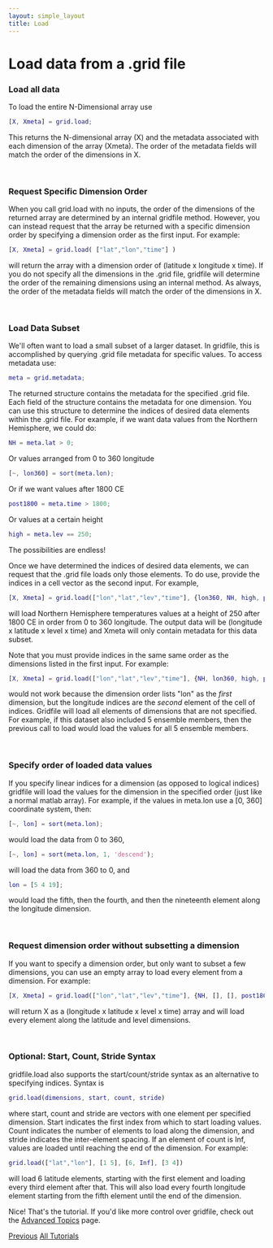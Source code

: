 ```yaml
---
layout: simple_layout
title: Load
---
```


# Load data from a .grid file

### Load all data
To load the entire N-Dimensional array use
```matlab
[X, Xmeta] = grid.load;
```
This returns the N-dimensional array (X) and the metadata associated with each dimension of the array (Xmeta). The order of the metadata fields will match the order of the dimensions in X.

<br>

### Request Specific Dimension Order
When you call grid.load with no inputs, the order of the dimensions of the returned array are determined by an internal gridfile method. However, you can instead request that the array be returned with a specific dimension order by specifying a dimension order as the first input. For example:
```matlab
[X, Xmeta] = grid.load( ["lat","lon","time"] )
```
will return the array with a dimension order of (latitude x longitude x time). If you do not specify all the dimensions in the .grid file, gridfile will determine the order of the remaining dimensions using an internal method. As always, the order of the metadata fields will match the order of the dimensions in X.

<br>

### Load Data Subset
We'll often want to load a small subset of a larger dataset. In gridfile, this is accomplished by querying .grid file metadata for specific values. To access metadata use:
```matlab
meta = grid.metadata;
```
The returned structure contains the metadata for the specified .grid file. Each field of the structure contains the metadata for one dimension. You can use this structure to determine the indices of desired data elements within the .grid file. For example, if we want data values from the Northern Hemisphere, we could do:
```matlab
NH = meta.lat > 0;
```
Or values arranged from 0 to 360 longitude
```matlab
[~, lon360] = sort(meta.lon);
```
Or if we want values after 1800 CE
```matlab
post1800 = meta.time > 1800;
```
Or values at a certain height
```matlab
high = meta.lev == 250;
```
The possibilities are endless!

Once we have determined the indices of desired data elements, we can request that the .grid file loads only those elements. To do use, provide the indices in a cell vector as the second input. For example,
```matlab
[X, Xmeta] = grid.load(["lon","lat","lev","time"], {lon360, NH, high, post1800});
```
will load Northern Hemisphere temperatures values at a height of 250 after 1800 CE in order from 0 to 360 longitude. The output data will be (longitude x latitude x level x time) and Xmeta will only contain metadata for this data subset.

Note that you must provide indices in the same same order as the dimensions listed in the first input. For example:
```matlab
[X, Xmeta] = grid.load(["lon","lat","lev","time"], {NH, lon360, high, post1800})
```
would not work because the dimension order lists "lon" as the *first* dimension, but the longitude indices are the *second* element of the cell of indices. Gridfile will load all elements of dimensions that are not specified. For example, if this dataset also included 5 ensemble members, then the previous call to load would load the values for all 5 ensemble members.

<br>

### Specify order of loaded data values
If you specify linear indices for a dimension (as opposed to logical indices) gridfile will load the values for the dimension in the specified order (just like a normal matlab array). For example, if the values in meta.lon use a [0, 360] coordinate system, then:
```matlab
[~, lon] = sort(meta.lon);
```
would load the data from 0 to 360,
```matlab
[~, lon] = sort(meta.lon, 1, 'descend');
```
will load the data from 360 to 0, and
```matlab
lon = [5 4 19];
```
would load the fifth, then the fourth, and then the nineteenth element along the longitude dimension.

<br>

### Request dimension order without subsetting a dimension

If you want to specify a dimension order, but only want to subset a few dimensions, you can use an empty array to load every element from a dimension. For example:
```matlab
[X, Xmeta] = grid.load(["lon","lat","lev","time"], {NH, [], [], post1800});
```
will return X as a (longitude x latitude x level x time) array and will load every element along the latitude and level dimensions.

<br>

### Optional: Start, Count, Stride Syntax
gridfile.load also supports the start/count/stride syntax as an alternative to specifying indices. Syntax is
```matlab
grid.load(dimensions, start, count, stride)
```
where start, count and stride are vectors with one element per specified dimension. Start indicates the first index from which to start loading values. Count indicates the number of elements to load along the dimension, and stride indicates the inter-element spacing. If an element of count is Inf, values are loaded until reaching the end of the dimension. For example:
```matlab
grid.load(["lat","lon"], [1 5], [6, Inf], [3 4])
```
will load 6 latitude elements, starting with the first element and loading every third element after that. This will also load every fourth longitude element starting from the fifth element until the end of the dimension.

Nice! That's the tutorial. If you'd like more control over gridfile, check out the [Advanced Topics](advanced) page.

[Previous](add) [All Tutorials](../welcome)
